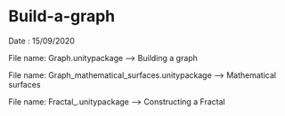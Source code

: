# Build-a-graph

Date : 15/09/2020

File name: Graph.unitypackage --> Building a graph

File name: Graph_mathematical_surfaces.unitypackage -->  Mathematical surfaces

File name: Fractal_.unitypackage --> Constructing a Fractal
